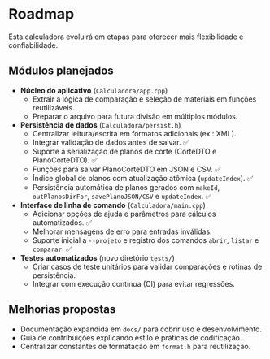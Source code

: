 # Roadmap

Esta calculadora evoluirá em etapas para oferecer mais flexibilidade e confiabilidade.

## Módulos planejados

- **Núcleo do aplicativo** (`Calculadora/app.cpp`)
  - Extrair a lógica de comparação e seleção de materiais em funções reutilizáveis.
  - Preparar o arquivo para futura divisão em múltiplos módulos.
- **Persistência de dados** (`Calculadora/persist.h`)
  - Centralizar leitura/escrita em formatos adicionais (ex.: XML).
  - Integrar validação de dados antes de salvar. ✅
  - Suporte a serialização de planos de corte (CorteDTO e PlanoCorteDTO). ✅
  - Funções para salvar PlanoCorteDTO em JSON e CSV. ✅
  - Índice global de planos com atualização atômica (`updateIndex`). ✅
  - Persistência automática de planos gerados com `makeId`, `outPlanosDirFor`, `savePlanoJSON/CSV` e `updateIndex`. ✅
- **Interface de linha de comando** (`Calculadora/main.cpp`)
  - Adicionar opções de ajuda e parâmetros para cálculos automatizados. ✅
  - Melhorar mensagens de erro para entradas inválidas.
  - Suporte inicial a `--projeto` e registro dos comandos `abrir`, `listar` e `comparar`. ✅
- **Testes automatizados** (novo diretório `tests/`)
  - Criar casos de teste unitários para validar comparações e rotinas de persistência.
  - Integrar com execução contínua (CI) para evitar regressões.

## Melhorias propostas

- Documentação expandida em `docs/` para cobrir uso e desenvolvimento.
- Guia de contribuições explicando estilo e práticas de codificação.
- Centralizar constantes de formatação em `format.h` para reutilização.

